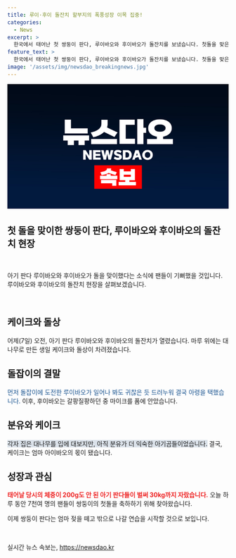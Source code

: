 ```yaml
---
title: 루이·후이 돌잔치 할부지의 폭풍성장 이목 집중!
categories:
  - News
excerpt: >
  한국에서 태어난 첫 쌍둥이 판다, 루이바오와 후이바오가 돌잔치를 보냈습니다. 첫돌을 맞은 두 판다는 대나무 케이크와 돌상을 통해 축하를 받았는데, 언니 루이바오는 돌 잡이를 시도하다가 결국 아령을 고르고, 돌을 맞은 후이바오는 마이크를 안아 인기를 끌었습니다. 축하를 위해 수백 명의 관람객이 찾아와 7천여 명의 팬들이 축하를 전했습니다. 아기들은 엄마 젖을 떼고 밖으로 나갈 연습을 시작했습니다.
feature_text: >
  한국에서 태어난 첫 쌍둥이 판다, 루이바오와 후이바오가 돌잔치를 보냈습니다. 첫돌을 맞은 두 판다는 대나무 케이크와 돌상을 통해 축하를 받았는데, 언니 루이바오는 돌 잡이를 시도하다가 결국 아령을 고르고, 돌을 맞은 후이바오는 마이크를 안아 인기를 끌었습니다. 축하를 위해 수백 명의 관람객이 찾아와 7천여 명의 팬들이 축하를 전했습니다. 아기들은 엄마 젖을 떼고 밖으로 나갈 연습을 시작했습니다.
image: '/assets/img/newsdao_breakingnews.jpg'
---
```


<p><img src="/assets/img/newsdao_breakingnews.jpg" alt="bookingtag 속보" /></p>

<h2>첫 돌을 맞이한 쌍둥이 판다, 루이바오와 후이바오의 돌잔치 현장</h2>

<p data-ke-size="size16">&nbsp;</p>

<p>아기 판다 루이바오와 후이바오가 돌을 맞이했다는 소식에 팬들이 기뻐했을 것입니다. 루이바오와 후이바오의 돌잔치 현장을 살펴보겠습니다.</p>

<p data-ke-size="size16">&nbsp;</p>

<h2 data-ke-size="size26">케이크와 돌상</h2>

<p>어제(7일) 오전, 아기 판다 루이바오와 후이바오의 돌잔치가 열렸습니다. 마루 위에는 대나무로 만든 생일 케이크와 돌상이 차려졌습니다.</p>

<h2 data-ke-size="size26">돌잡이의 결말</h2>

<p><span style="color: #1a5490;">먼저 돌잡이에 도전한 루이바오가 일어나 봐도 귀찮은 듯 드러누워 결국 아령을 택했습니다.</span> 이후, 후이바오는 갈팡질팡하던 중 마이크를 품에 안았습니다.</p>

<h2 data-ke-size="size26">분유와 케이크</h2>

<p><span style="background-color: #21538527;">각자 집은 대나무를 입에 대보지만, 아직 분유가 더 익숙한 아기곰들이었습니다.</span> 결국, 케이크는 엄마 아이바오의 몫이 됐습니다.</p>

<h2 data-ke-size="size26">성장과 관심</h2>

<p><b><span style="color: #ee2323;">태어날 당시의 체중이 200g도 안 된 아기 판다들이 벌써 30kg까지 자랐습니다.</span></b> 오늘 하루 동안 7천여 명의 팬들이 쌍둥이의 첫돌을 축하하기 위해 찾아왔습니다.</p>

<p>이제 쌍둥이 판다는 엄마 젖을 떼고 밖으로 나갈 연습을 시작할 것으로 보입니다.</p>

<p data-ke-size="size16">&nbsp;</p>
실시간 뉴스 속보는, <a href="https://newsdao.kr" rel="dofollow">https://newsdao.kr</a>


